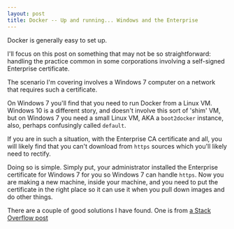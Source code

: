 ```yaml
---
layout: post
title: Docker -- Up and running... Windows and the Enterprise
---
```

Docker is generally easy to set up.

I'll focus on this post on something that may not be so straightforward: handling the practice common in some corporations involving a self-signed Enterprise certificate. 

The scenario I'm covering involves a Windows 7 computer on a network that requires such a certificate.

On Windows 7 you'll find that you need to run Docker from a Linux VM. Windows 10 is a different story, and doesn't involve this sort of 'shim' VM, but on Windows 7 you need a small Linux VM, AKA a `boot2docker` instance, also, perhaps confusingly called `default`.

If you are in such a situation, with the Enterprise CA certificate and all, you will likely find that you can't download from `https` sources which you'll likely need to rectify.

Doing so is simple. Simply put, your administrator installed the Enterprise certificate for Windows 7 for you so Windows 7 can handle `https`. Now you are making a new machine, inside your machine, and you need to put the certificate in the right place so it can use it when you pull down images and do other things.

There are a couple of good solutions I have found. One is from [a Stack Overflow post](https://www.google.com/url?sa=t&source=web&rct=j&url=https://stackoverflow.com/questions/31205438/docker-on-windows-boot2docker-certificate-signed-by-unknown-authority-error&ved=0ahUKEwiAnLfOzqzXAhWFQCYKHXGeBSEQjjgIJjAA&usg=AOvVaw0vcCs6fDsfwc47JaMDk7oL)